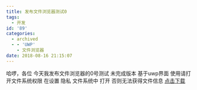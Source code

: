 ```yaml
---
title: 发布文件浏览器测试0
tags:
  - 开发
id: '89'
categories:
  - archived
  - - 'UWP'
    - 文件浏览器
date: 2018-08-16 21:15:07
---
```


哈啰，各位 今天我发布文件浏览器的0号测试 未完成版本 基于uwp界面 使用请打开文件系统权限 在设置 隐私 文件系统中 打开 否则无法获得文件信息 [点击下载](https://1drv.ws/u/s!AuJGwXeVs2O9l_xCFdcFidc3V7dy9Q)